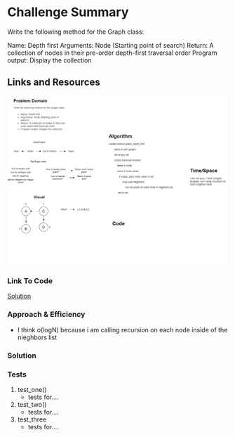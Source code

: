 # Challenge Summary
<!-- Description of the challenge -->
Write the following method for the Graph class:

Name: Depth first
Arguments: Node (Starting point of search)
Return: A collection of nodes in their pre-order depth-first traversal order
Program output: Display the collection

## Links and Resources
<!-- Embedded whiteboard image -->
![WhiteBoard](./graph_Depth_First.drawio.png)

### Link To Code
<!-- Link to code solution file -->
[Solution](./graph_depth_first.py)

### Approach & Efficiency
<!-- What approach did you take? Why? What is the Big O space/time for this approach? -->
- I think o(logN) because i am calling recursion on each node inside of the nieghbors list

### Solution
<!-- Show how to run your code, and examples of it in action -->

### Tests
<!-- test names and what they test for -->
1. test_one()
    - tests for....
2. test_two()
    - tests for....
3. test_three
    - tests for....

